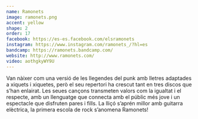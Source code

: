 ```yaml
---
name: Ramonets
image: ramonets.png
accent: yellow
shape: 2
order: 17
facebook: https://es-es.facebook.com/elsramonets
instagram: https://www.instagram.com/ramonets_/?hl=es
bandcamp: https://ramonets.bandcamp.com/
website: http://www.ramonets.com/
video: aothgkyWY9U
---
```


Van nàixer com una versió de les llegendes del punk amb lletres adaptades a xiquets i xiquetes, però el seu repertori ha crescut tant en tres discos que s’han enlairat. Les seues cançons transmeten valors com la igualtat i el respecte, amb un llenguatge que connecta amb el públic més jove i un espectacle que disfruten pares i fills. La lliçó s’aprén millor amb guitarra elèctrica, la primera escola de rock s’anomena Ramonets!
